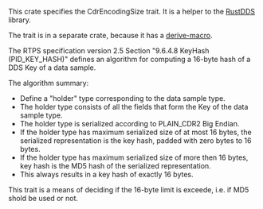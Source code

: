 This crate specifies the CdrEncodingSize trait. It is a helper to the [RustDDS](https://github.com/jhelovuo/RustDDS) library.

The trait is in a separate crate, because it has a [derive-macro](https://github.com/jhelovuo/cdr-encoding-size-derive).

The RTPS specification version 2.5 Section "9.6.4.8 KeyHash (PID_KEY_HASH)" defines an algorithm for computing a 16-byte hash of a DDS Key of a data sample.

The algorithm summary:

* Define a "holder" type corresponding to the data sample type.
* The holder type consists of all the fields that form the Key of the data sample type.
* The holder type is serialized according to PLAIN_CDR2 Big Endian.
* If the holder type has maximum serialized size of at most 16 bytes, the serialized representation is the key hash, padded with zero bytes to 16 bytes.
* If the holder type has maximum serialized size of more then 16 bytes, key hash is the MD5 hash of the serialized representation.
* This always results in a key hash of exactly 16 bytes.

This trait is a means of deciding if the 16-byte limit is exceede, i.e. if MD5 shold be used or not.